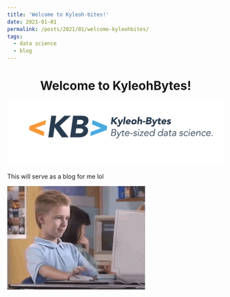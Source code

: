 ```yaml
---
title: 'Welcome to Kyleoh-bites!'
date: 2021-01-01
permalink: /posts/2021/01/welcome-kyleohbites/
tags:
  - data science
  - blog
---
```


<h1 style="fontsize:20" align="center" fontsize=20>Welcome to KyleohBytes!</h1>
<img src='/images/kyleohbytes/kyleohbytes.png'>
<p> This will serve as a blog for me lol</p>
<img src='/images/gifs/giphy.gif'>
